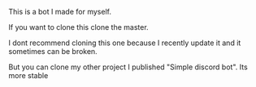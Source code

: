 This is a bot I made for myself.

If you want to clone this clone the master.

I dont recommend cloning this one because I recently update it and it sometimes can be broken.

But you can clone my other project I published "Simple discord bot". Its more stable
